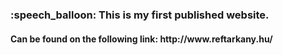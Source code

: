 <h3> :speech_balloon: This is my first published website.</h3>
<h4><b>
          Can be found on the following link:
          http://www.reftarkany.hu/
</b></h4>
